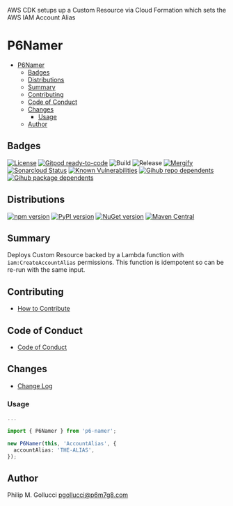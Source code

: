 AWS CDK setups up a Custom Resource via Cloud Formation which sets
the AWS IAM Account Alias

# P6Namer
- [P6Namer](#p6namer)
  - [Badges](#badges)
  - [Distributions](#distributions)
  - [Summary](#summary)
  - [Contributing](#contributing)
  - [Code of Conduct](#code-of-conduct)
  - [Changes](#changes)
    - [Usage](#usage)
  - [Author](#author)
## Badges

[![License](https://img.shields.io/badge/License-Apache%202.0-yellowgreen.svg)](https://opensource.org/licenses/Apache-2.0)
[![Gitpod ready-to-code](https://img.shields.io/badge/Gitpod-ready--to--code-blue?logo=gitpod)](https://gitpod.io/#https://github.com/p6m7g8/p6-namer)
![Build](https://github.com/p6m7g8/p6-namer/workflows/Build/badge.svg)
![Release](https://github.com/p6m7g8/p6-namer/workflows/Release/badge.svg)
[![Mergify](https://img.shields.io/endpoint.svg?url=https://gh.mergify.io/badges/p6m7g8/p6-namer/&style=flat)](https://mergify.io)
[![Sonarcloud Status](https://sonarcloud.io/api/project_badges/measure?project=p6m7g8_p6-namer&metric=alert_status)](https://sonarcloud.io/dashboard?id=p6m7g8_p6-namer)
[![Known Vulnerabilities](https://snyk.io/test/github/p6m7g8/p6-namer/badge.svg?targetFile=package.json)](https://snyk.io/test/github/p6m7g8/p6-namer?targetFile=package.json)
[![Gihub repo dependents](https://badgen.net/github/dependents-repo/p6m7g8/p6-namer)](https://github.com/p6m7g8/p6-namer/network/dependents?dependent_type=REPOSITORY)
[![Gihub package dependents](https://badgen.net/github/dependents-pkg/p6m7g8/p6-namer)](https://github.com/p6m7g8/p6-namer/network/dependents?dependent_type=PACKAGE)

## Distributions
[![npm version](https://badge.fury.io/js/p6-namer.svg)](https://badge.fury.io/js/p6-namer)
[![PyPI version](https://badge.fury.io/py/p6-namer.svg)](https://badge.fury.io/py/p6-namer)
[![NuGet version](https://badge.fury.io/nu/P6m7g8.P6Namer.svg)](https://badge.fury.io/nu/P6m7g8.P6Namer)
[![Maven Central](https://maven-badges.herokuapp.com/maven-central/com.github.p6m7g8/p6-namer/badge.svg)](https://maven-badges.herokuapp.com/maven-central/com.github.p6m7g8/p6-namer)

## Summary

Deploys Custom Resource backed by a Lambda function with `iam:CreateAccountAlias` permissions.
This function is idempotent so can be re-run with the same input.

## Contributing

- [How to Contribute](CONTRIBUTING.md)

## Code of Conduct

- [Code of Conduct](CODE_OF_CONDUCT.md)

## Changes

- [Change Log](CHANGELOG.md)

### Usage
```ts
...

import { P6Namer } from 'p6-namer';

new P6Namer(this, 'AccountAlias', {
  accountAlias: 'THE-ALIAS',
});
```
## Author

Philip M. Gollucci <pgollucci@p6m7g8.com>
